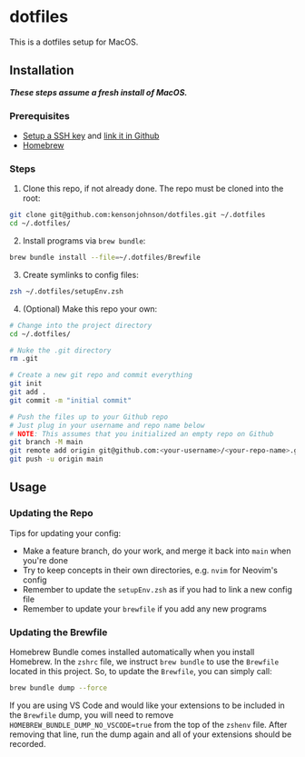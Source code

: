# dotfiles

This is a dotfiles setup for MacOS.

## Installation

***These steps assume a fresh install of MacOS.***

### Prerequisites

- [Setup a SSH key](https://docs.github.com/en/authentication/connecting-to-github-with-ssh/generating-a-new-ssh-key-and-adding-it-to-the-ssh-agent) and [link it in Github](https://docs.github.com/en/authentication/connecting-to-github-with-ssh/adding-a-new-ssh-key-to-your-github-account)
- [Homebrew](https://brew.sh/)

### Steps

1. Clone this repo, if not already done. 
The repo must be cloned into the root:

```sh
git clone git@github.com:kensonjohnson/dotfiles.git ~/.dotfiles
cd ~/.dotfiles/
```

2. Install programs via `brew bundle`:
```sh
brew bundle install --file=~/.dotfiles/Brewfile
```

3. Create symlinks to config files:
```sh
zsh ~/.dotfiles/setupEnv.zsh
```

4. (Optional) Make this repo your own:
```sh
# Change into the project directory
cd ~/.dotfiles/

# Nuke the .git directory
rm .git

# Create a new git repo and commit everything
git init
git add .
git commit -m "initial commit"

# Push the files up to your Github repo
# Just plug in your username and repo name below
# NOTE: This assumes that you initialized an empty repo on Github
git branch -M main
git remote add origin git@github.com:<your-username>/<your-repo-name>.git
git push -u origin main
```

## Usage

### Updating the Repo

Tips for updating your config:

- Make a feature branch, do your work, and merge it back into `main` when you're done
- Try to keep concepts in their own directories, e.g. `nvim` for Neovim's config
- Remember to update the `setupEnv.zsh` as if you had to link a new config file
- Remember to update your `brewfile` if you add any new programs

### Updating the Brewfile

Homebrew Bundle comes installed automatically when you install Homebrew.
In the `zshrc` file, we instruct `brew bundle` to use the `Brewfile` located in this project.
So, to update the `Brewfile`, you can simply call:

```sh
brew bundle dump --force
```

If you are using VS Code and would like your extensions to be included in the `Brewfile` dump, you will need to remove `HOMEBREW_BUNDLE_DUMP_NO_VSCODE=true` from the top of the `zshenv` file.
After removing that line, run the dump again and all of your extensions should be recorded.


